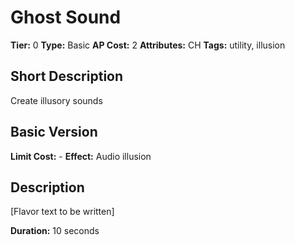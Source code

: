 # Ghost Sound

**Tier:** 0
**Type:** Basic
**AP Cost:** 2
**Attributes:** CH
**Tags:** utility, illusion

## Short Description
Create illusory sounds

## Basic Version
**Limit Cost:** -
**Effect:** Audio illusion

## Description
[Flavor text to be written]

**Duration:** 10 seconds